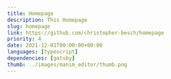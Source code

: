 ```yaml
---
title: Homepage
description: This Homepage
slug: homepage
link: https://github.com/christopher-besch/homepage
priority: 4
date: 2021-12-01T00:00:00+00:00
languages: [typescript]
dependencies: [gatsby]
thumb: ../images/manim_editor/thumb.png
---
```


